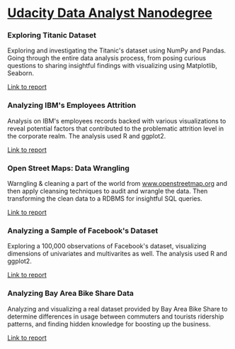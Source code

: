 # [Udacity Data Analyst Nanodegree](https://www.udacity.com/course/data-analyst-nanodegree--nd002)

### Exploring Titanic Dataset
Exploring and investigating the Titanic's dataset using NumPy and Pandas. Going through the entire data analysis process, from posing curious questions to sharing insightful findings with visualizing using Matplotlib, Seaborn.

[Link to report](https://github.com/AzizAlhaqbani/datascience-projects/blob/master/Exploring%20Titanic/P03%20Investigate%20a%20Dataset%20(Titanic)%20-%20Github.ipynb)

### Analyzing IBM's Employees Attrition

Analysis on IBM's employees records backed with various visualizations to reveal potential factors that contributed to the problematic attrition level in the corporate realm. The analysis used R and ggplot2.

[Link to report](http://rpubs.com/AzizHaq/318548)
 
### Open Street Maps: Data Wrangling
Warngling & cleaning a part of the world from www.openstreetmap.org and then apply cleansing techniques to audit and wrangle the data. Then transforming the clean data to a RDBMS for insightful SQL queries.

[Link to report](https://github.com/AzizAlhaqbani/datascience-projects/blob/master/Wrangling%20OpenStreetMap/OpenStreetMaps-Wrangling-NewYorkCity-Dataset.md)

### Analyzing a Sample of Facebook's Dataset 
Exploring a 100,000 observations of Facebook's dataset, visualizing dimensions of univariates and multivarites as well. The analysis used R and ggplot2. 

[Link to report](http://rpubs.com/AzizHaq/314032)

### Analyzing Bay Area Bike Share Data 
Analyzing and visualizing a real dataset provided by Bay Area Bike Share to determine differences in usage between commuters and tourists ridership patterns, and finding hidden knowledge for boosting up the business.

[Link to report](https://github.com/AzizAlhaqbani/datascience-projects/blob/master/Analyzing%20Bay%20Area%20Bike%20Share%20Data/Bay_Area_Bike_Share_Analysis.ipynb)
